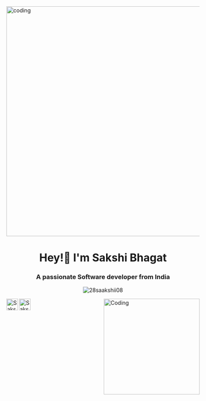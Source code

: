<img align="center" alt="coding" width="600" src= "https://user-images.githubusercontent.com/74038190/256977180-54fb7eef-b1e8-41dc-be97-57e4180b3b24.gif" />
<h1 align="center">Hey!👋 I'm Sakshi Bhagat</h1>
<h3 align="center">  A passionate Software developer from India </h3>

<p align="center"> <img src="https://komarev.com/ghpvc/?username=28saakshii08&label=Profile%20views&color=0e75b6&style=flat" alt="28saakshii08"/> </p>



<a href="https://www.linkedin.com/in/sakshi-bhagat-644866218/">
   <img align="left" alt="Sakshi's Linkdein" width="30px" src="https://cdn.jsdelivr.net/npm/simple-icons@v3/icons/linkedin.svg" />
</a>
<a href="https://twitter.com/saakshiiibhagat">
  <img align="left" alt="Sakshi's Twitter" width="30px" src="https://cdn.jsdelivr.net/npm/simple-icons@v3/icons/twitter.svg" />
</a>


<img align="right" alt="Coding" width="250" src= "https://user-images.githubusercontent.com/74038190/236544207-c4f427b3-be04-4cfe-a3d2-2eabb0d2de73.gif" />




